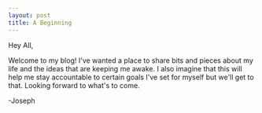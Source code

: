 ```yaml
---
layout: post
title: A Beginning
---
```


Hey All,

Welcome to my blog! I've wanted a place to share bits and pieces about my life and the ideas that are keeping me awake. I also imagine that this will help me stay accountable to certain goals I've set for myself but we'll get to that. Looking forward to what's to come.  

-Joseph